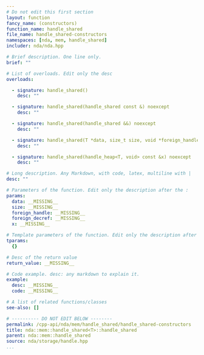 ```yaml
---
# Do not edit this first section
layout: function
fancy_name: (constructors)
function_name: handle_shared
file_name: handle_shared-constructors
namespaces: [nda, mem, handle_shared]
includer: nda/nda.hpp

# Brief description. One line only.
brief: ""

# List of overloads. Edit only the desc
overloads:

  - signature: handle_shared()
    desc: ""

  - signature: handle_shared(handle_shared const &) noexcept
    desc: ""

  - signature: handle_shared(handle_shared &&) noexcept
    desc: ""

  - signature: handle_shared(T *data, size_t size, void *foreign_handle, void *foreign_decref) noexcept
    desc: ""

  - signature: handle_shared(handle_heap<T, void> const &x) noexcept
    desc: ""

# Long description. Any Markdown, with code, latex, multiline with |
desc: ""

# Parameters of the function. Edit only the description after the :
params:
  data: __MISSING__
  size: __MISSING__
  foreign_handle: __MISSING__
  foreign_decref: __MISSING__
  x: __MISSING__

# Template parameters of the function. Edit only the description after the :
tparams:
  {}

# Desc of the return value
return_value: __MISSING__

# Code example. desc: any markdown to explain it.
example:
  desc: __MISSING__
  code: __MISSING__

# A list of related functions/classes
see-also: []

# ---------- DO NOT EDIT BELOW --------
permalink: /cpp-api/nda/mem/handle_shared/handle_shared-constructors
title: nda::mem::handle_shared<T>::handle_shared
parent: nda::mem::handle_shared
source: nda/storage/handle.hpp
...
```


